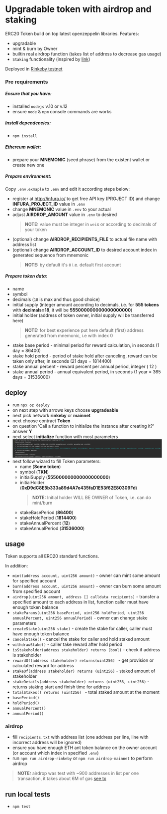 # Upgradable token with airdrop and staking

ERC20 Token build on top latest openzeppelin libraries. 
Features:
 - upgradable
 - mint & burn by Owner
 - builtin real airdrop function (takes list of address to decrease gas usage)
 - `Staking` functionality (inspired by [link](https://hackernoon.com/implementing-staking-in-solidity-1687302a82cf))
 

Deployed in [Rinkeby testnet](https://rinkeby.etherscan.io/address/0x265453b7f7d8bbab249280d7714837d9651e7ed3)

### Pre requirements

##### Ensure that you have:
 - installed `nodejs` v.10 or v.12
 - ensure `node` & `npm` console commands are works

##### Install dependencies:
 - `npm install`
 
##### Ethereum wallet:
 - prepare your **MNEMONIC** (seed phrase) from the existent wallet or create new one
 
##### Prepare environment:
 Copy `.env.exmaple` to `.env` and edit it according steps below:

 - register at http://infura.io/ to get free API key (PROJECT ID) 
   and change __INFURA_PROJECT_ID__ value in `.env`
 - change __MNEMONIC__ value in `.env` to your actual
 - adjust __AIRDROP_AMOUNT__ value in `.env` to desired
   > **NOTE:** value must be integer in `wei`s or according to decimals of your token
 - (optional) change __AIRDROP_RECIPIENTS_FILE__ to actual file name with address list
 - (optional) change __AIRDROP_ACCOUNT_ID__ to desired account index in generated sequence from mnemonic
   > **NOTE:** by default it's `0` i.e. default first account

##### Prepare token data:
 - name
 - symbol
 - decimals (`18` is max and thus good choice)
 - initial supply (integer amount according to decimals, i.e. for __555 tokens__ with __decimals=18__, it will be __555000000000000000000__)
 - initial holder (address of token owner, initial supply wil be transferred here)
   > **NOTE:** for best experience put here default (first) address generated from mnemonic, i.e with index 0
 - stake base period - minimal period for reward calculation, in seconds (1 day = 86400)
 - stake hold period - period of stake hold after canceling, reward can be taken only after, in seconds (21 days = 1814400)
 - stake annual percent - reward percent per annual period, integer ( 12 )
 - stake annual period - annual equivalent period, in seconds (1 year = 365 days = 31536000)
 
## deploy
 - run `npx oz deploy`
 - on next step with arrows keys choose **upgradeable**
 - next pick network **rinkeby** or **mainnet**
 - next choose contract **Token**
 - on question 'Call a function to initialize the instance after creating it?' answer **Y**
 - next select **initialize** function with most parameters
   ![](img1.png?raw=true)
 - next follow wizard to fill Token parameters:
   - name (__Some token__)
   - symbol (__TKN__)
   - initialSupply (__555000000000000000000__)
   - initialHolder (__0xD9dC8E5b333a89d4A7e435faD1E53f62E80309Fd__) 
     > **NOTE:** Initial holder WILL BE OWNER of Token, i.e. can do mint/burn
   - stakeBasePeriod (__86400__)
   - stakeHoldPeriod (__1814400__)
   - stakeAnnualPercent (__12__)
   - stakeAnnualPeriod (__31536000__)
 

## usage

Token supports all ERC20 standard functions.
 
In addition:
 - `mint(address account, uint256 amount)` - owner can mint some amount for specified account
 - `burn(address account, uint256 amount)` - owner can burn some amount from specified account
 - `airdrop(uint256 amount, address [] calldata recipients)` - transfer a specified amount to each address in list, function caller must have enough token balance
 - `stakeParams(uint256 basePeriod, uint256 holdPeriod, uint256 annualPercent, uint256 annualPeriod)` - owner can change stake parameters
 - `createStake(uint256 stake)` - create the stake for caller, caller must have enough token balance
 - `cancelStake()` - cancel the stake for caller and hold staked amount 
 - `withdrawStake()` - caller take reward after hold period
 - `isStakeholder(address stakeholder) returns (bool)` - check if address is stakeholder
 - `rewardOf(address stakeholder) returns(uint256) ` - get provision or calculated reward for address
 - `stakeOf(address stakeholder) returns (uint256)` - staked amount of stakeholder
 - `stakeDetails(address stakeholder) returns (uint256, uint256)` - returns staking start and finish time for address
 - `totalStakes() returns (uint256) ` - total staked amount at the moment
 - `basePeriod()`
 - `holdPeriod()`
 - `annualPercent()`
 - `annualPeriod()`

### airdrop
 - fill `recipients.txt` with address list (one address per line, line with incorrect address will be ignored)
 - ensure you have enough ETH ant token balance on the owner account (or account which index in specified `.env`)
 - run `npm run airdrop-rinkeby` or `npm run airdrop-mainnet` to perform airdrop
 > **NOTE:** airdrop was test with ~900 addresses in list per one transaction, it takes about 6M of gas [see tx](https://rinkeby.etherscan.io/tx/0x280d50a16d20527306cf042b1eecff4100df425ebab27f056bb4c38208bed4e0)    
 
## run local tests
 - `npm test`


